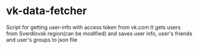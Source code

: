 # vk-data-fetcher
Script for getting user-info with access token from vk.com
It gets users from Sverdlovsk region(can be modified) and saves user info, user's friends and user's groups to json file
